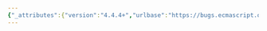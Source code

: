 ```yaml
---
{"_attributes":{"version":"4.4.4+","urlbase":"https://bugs.ecmascript.org/","maintainer":"dherman@mozilla.com"},"bug":{"bug_id":953,"creation_ts":"2012-11-09 22:34:00 -0800","short_desc":"12.2.4: upright \"obj\"","delta_ts":"2012-11-23 09:45:44 -0800","product":"Draft for 6th Edition","component":"editorial issue","version":"Rev 11: October 26, 2012 Draft","rep_platform":"All","op_sys":"All","bug_status":"RESOLVED","resolution":"FIXED","priority":"Normal","bug_severity":"minor","everconfirmed":true,"reporter":{"uid":"jmdyck","name":"Michael Dyck"},"assigned_to":{"uid":"allen","name":"Allen Wirfs-Brock"},"long_desc":[{"commentid":2449,"comment_count":0,"who":{"uid":"jmdyck","name":"Michael Dyck"},"bug_when":"2012-11-09 22:34:23 -0800","thetext":"In 12.2.4 \"Destructuring Binding Patterns\"\nunder \"Runtime Semantics: Keyed Binding Initialisation\",\nrule 1 step 1 says:\n    Let v be the result of calling the [[Get]] internal method of obj\n    with argument propertyName.\nwhere 'obj' is in an upright font.\n\nChange it to an italic font."},{"commentid":2505,"comment_count":1,"who":{"uid":"allen","name":"Allen Wirfs-Brock"},"bug_when":"2012-11-21 17:27:43 -0800","thetext":"corrected in rev 12 editor's draft"},{"commentid":2658,"comment_count":2,"who":{"uid":"allen","name":"Allen Wirfs-Brock"},"bug_when":"2012-11-23 09:45:44 -0800","thetext":"corrected in rev 12, Nov. 22, 2012 draft"}]}}
---
```

